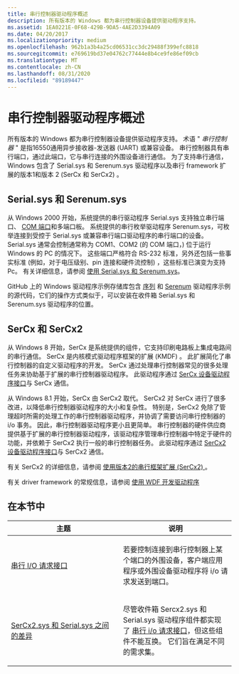 ```yaml
---
title: 串行控制器驱动程序概述
description: 所有版本的 Windows 都为串行控制器设备提供驱动程序支持。
ms.assetid: 1EA0221E-0F68-429B-9DA5-4AE2D3394A09
ms.date: 04/20/2017
ms.localizationpriority: medium
ms.openlocfilehash: 962b1a3b4a25cd06531cc3dc29488f399efc8818
ms.sourcegitcommit: e769619bd37e04762c77444e8b4ce9fe86ef09cb
ms.translationtype: MT
ms.contentlocale: zh-CN
ms.lasthandoff: 08/31/2020
ms.locfileid: "89189447"
---
```

# <a name="serial-controller-drivers-overview"></a>串行控制器驱动程序概述

所有版本的 Windows 都为串行控制器设备提供驱动程序支持。 术语 " *串行控制器* " 是指16550通用异步接收器-发送器 (UART) 或兼容设备。 串行控制器具有串行端口，通过此端口，它与串行连接的外围设备进行通信。 为了支持串行通信，Windows 包含了 Serial.sys 和 Serenum.sys 驱动程序以及串行 framework 扩展的版本1和版本 2 (SerCx 和 SerCx2) 。

## <a name="serialsys-and-serenumsys"></a>Serial.sys 和 Serenum.sys

从 Windows 2000 开始，系统提供的串行驱动程序 Serial.sys 支持独立串行端口、 [COM 端口](configuration-of-com-ports.md)和多端口板。 系统提供的串行枚举驱动程序 Serenum.sys，可枚举连接到受控于 Serial.sys 或兼容串行端口驱动程序的串行端口的设备。 Serial.sys 通常会控制通常称为 COM1、COM2 (的 COM 端口，) 位于运行 Windows 的 PC 的情况下。 这些端口严格符合 RS-232 标准，另外还包括一些事实标准 (例如，对于电压级别、pin 连接和硬件流控制) ，这些标准已演变为支持 Pc。 有关详细信息，请参阅 [使用 Serial.sys 和 Serenum.sys](using-serial-sys-and-serenum-sys.md)。

GitHub 上的 Windows 驱动程序示例存储库包含 [序列](https://github.com/Microsoft/Windows-driver-samples/tree/master/serial/serial) 和 [Serenum](https://github.com/Microsoft/Windows-driver-samples/tree/master/serial/serenum) 驱动程序示例的源代码，它们的操作方式类似于，可以安装在收件箱 Serial.sys 和 Serenum.sys 驱动程序的位置。

## <a name="sercx-and-sercx2"></a>SerCx 和 SerCx2

从 Windows 8 开始，SerCx 是系统提供的组件，它支持印刷电路板上集成电路间的串行通信。 SerCx 是内核模式驱动程序框架的扩展 (KMDF) 。 此扩展简化了串行控制器的自定义驱动程序的开发。 SerCx 通过处理串行控制器常见的很多处理任务来协助基于扩展的串行控制器驱动程序。 此驱动程序通过 [SerCx 设备驱动程序接口](/windows-hardware/drivers/ddi/index)与 SerCx 通信。

从 Windows 8.1 开始，SerCx 由 SerCx2 取代。 SerCx2 对 SerCx 进行了很多改进，以降低串行控制器驱动程序的大小和复杂性。 特别是，SerCx2 免除了管理超时所需的处理工作的串行控制器驱动程序，并协调了需要访问串行控制器的 i/o 事务。 因此，串行控制器驱动程序更小且更简单。 串行控制器的硬件供应商提供基于扩展的串行控制器驱动程序，该驱动程序管理串行控制器中特定于硬件的功能，并依赖于 SerCx2 执行一般的串行控制器任务。 此驱动程序通过 [SerCx2 设备驱动程序接口](/windows-hardware/drivers/ddi/index)与 SerCx2 通信。

有关 SerCx2 的详细信息，请参阅 [使用版本2的串行框架扩展 (SerCx2) ](using-version-2-of-the-serial-framework-extension.md)。

有关 driver framework 的常规信息，请参阅 [使用 WDF 开发驱动程序](../wdf/using-the-framework-to-develop-a-driver.md)

## <a name="in-this-section"></a>在本节中

<table>
<colgroup>
<col width="50%" />
<col width="50%" />
</colgroup>
<thead>
<tr class="header">
<th>主题</th>
<th>说明</th>
</tr>
</thead>
<tbody>
<tr class="odd">
<td><p><a href="serial-i-o-request-interface.md" data-raw-source="[Serial I/O Request Interface](serial-i-o-request-interface.md)">串行 I/O 请求接口</a></p></td>
<td><p>若要控制连接到串行控制器上某个端口的外围设备，客户端应用程序或外围设备驱动程序将 i/o 请求发送到端口。</p></td>
</tr>
<tr class="even">
<td><p><a href="differences-between-sercx2-and-serial-sys.md" data-raw-source="[Differences Between SerCx2.sys and Serial.sys](differences-between-sercx2-and-serial-sys.md)">SerCx2.sys 和 Serial.sys 之间的差异</a></p></td>
<td><p>尽管收件箱 Sercx2.sys 和 Serial.sys 驱动程序组件都实现了 <a href="serial-i-o-request-interface.md" data-raw-source="[serial I/O request interface](serial-i-o-request-interface.md)">串行 i/o 请求接口</a>，但这些组件不能互换。 它们旨在满足不同的需求集。</p></td>
</tr>
</tbody>
</table>